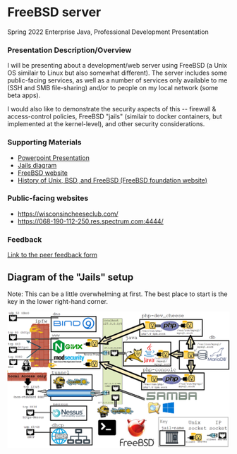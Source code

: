 # FreeBSD server

Spring 2022 Enterprise Java, Professional Development Presentation

### Presentation Description/Overview

I will be presenting about a development/web server using FreeBSD (a Unix OS similair to Linux but also somewhat different).  The server includes some public-facing services, as well as a number of services only available to me
(SSH and SMB file-sharing) and/or to people on my local network (some beta apps).

I would also like to demonstrate the security aspects of this -- firewall & access-control policies, FreeBSD "jails" (similair to docker containers,
but implemented at the kernel-level), and other security considerations.

### Supporting Materials 

* [Powerpoint Presentation](FreeBSD%20server.pptx)
* [Jails diagram](Jails%20diagram.png) 
* [FreeBSD website](https://www.freebsd.org/)
* [History of Unix, BSD, and FreeBSD (FreeBSD foundation website)](https://freebsdfoundation.org/freebsd/timeline/#:~:text=FreeBSD%20Foundation%20Founded&text=Funding%20comes%20from%20individual%20and,Gibbs%20on%20March%2015%2C%202000.)

### Public-facing websites
* https://wisconsincheeseclub.com/
* https://068-190-112-250.res.spectrum.com:4444/

### Feedback

[Link to the peer feedback form](Feedback.md)


## Diagram of the "Jails" setup
Note: This can be a little overwhelming at first.  The best place to start is the key in the lower right-hand corner.

![FreeBSD "jails" diagram](Jails%20diagram.png)
